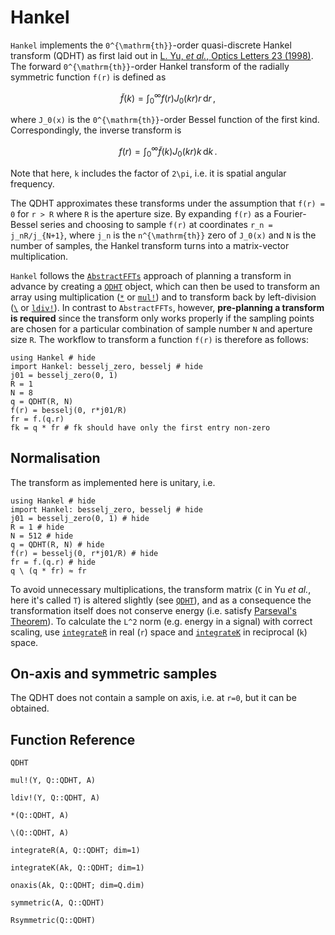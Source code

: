 # Hankel

`Hankel` implements the ``0^{\mathrm{th}}``-order quasi-discrete Hankel transform (QDHT) as first laid out in [L. Yu, *et al.*, Optics Letters 23 (1998)](https://www.osapublishing.org/ol/abstract.cfm?uri=ol-23-6-409). The forward ``0^{\mathrm{th}}``-order Hankel transform of the radially symmetric function ``f(r)`` is defined as
```math
\tilde{f}(k) = \int_0^\infty f(r) J_0(kr) r\,\mathrm{d}r\,,
```
where ``J_0(x)`` is the ``0^{\mathrm{th}}``-order Bessel function of the first kind. Correspondingly, the inverse transform is
```math
f(r) = \int_0^\infty \tilde{f}(k) J_0(kr) k\,\mathrm{d}k\,.
```
Note that here, ``k`` includes the factor of ``2\pi``, i.e. it is spatial angular frequency.

The QDHT approximates these transforms under the assumption that ``f(r) = 0`` for ``r > R`` where ``R`` is the aperture size. By expanding ``f(r)`` as a Fourier-Bessel series and choosing to sample ``f(r)`` at coordinates ``r_n = j_nR/j_{N+1}``, where ``j_n`` is the ``n^{\mathrm{th}}`` zero of ``J_0(x)`` and ``N`` is the number of samples, the Hankel transform turns into a matrix-vector multiplication.

`Hankel` follows the [`AbstractFFTs`](https://juliamath.github.io/AbstractFFTs.jl/stable/) approach of planning a transform in advance by creating a [`QDHT`](@ref) object, which can then be used to transform an array using multiplication ([`*`](@ref) or [`mul!`](@ref)) and to transform back by left-division ([`\`](@ref) or [`ldiv!`](@ref)). In contrast to `AbstractFFTs`, however, **pre-planning a transform is required** since the transform only works properly if the sampling points are chosen for a particular combination of sample number ``N`` and aperture size ``R``. The workflow to transform a function ``f(r)`` is therefore as follows:

```@example
using Hankel # hide
import Hankel: besselj_zero, besselj # hide
j01 = besselj_zero(0, 1)
R = 1
N = 8
q = QDHT(R, N)
f(r) = besselj(0, r*j01/R)
fr = f.(q.r)
fk = q * fr # fk should have only the first entry non-zero
```

## Normalisation

The transform as implemented here is unitary, i.e.
```@example
using Hankel # hide
import Hankel: besselj_zero, besselj # hide
j01 = besselj_zero(0, 1) # hide
R = 1 # hide
N = 512 # hide
q = QDHT(R, N) # hide
f(r) = besselj(0, r*j01/R) # hide
fr = f.(q.r) # hide
q \ (q * fr) ≈ fr
```

To avoid unnecessary multiplications, the transform matrix (``C`` in Yu *et al.*, here it's called `T`) is altered slightly (see [`QDHT`](@ref)), and as a consequence the transformation itself does not conserve energy (i.e. satisfy [Parseval's Theorem](https://en.wikipedia.org/wiki/Parseval%27s_theorem)). To calculate the ``L^2`` norm (e.g. energy in a signal) with correct scaling, use [`integrateR`](@ref) in real (``r``) space and [`integrateK`](@ref) in reciprocal (``k``) space.

## On-axis and symmetric samples
The QDHT does not contain a sample on axis, i.e. at ``r=0``, but it can be obtained.

## Function Reference

```@docs
QDHT
```

```@docs
mul!(Y, Q::QDHT, A)
```

```@docs
ldiv!(Y, Q::QDHT, A)
```

```@docs
*(Q::QDHT, A)
```

```@docs
\(Q::QDHT, A)
```

```@docs
integrateR(A, Q::QDHT; dim=1)
```

```@docs
integrateK(Ak, Q::QDHT; dim=1)
```

```@docs
onaxis(Ak, Q::QDHT; dim=Q.dim)
```

```@docs
symmetric(A, Q::QDHT)
```

```@docs
Rsymmetric(Q::QDHT)
```